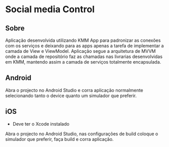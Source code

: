 # Social media Control


## Sobre
Aplicação desenvolvida utilizando KMM App para padronizar as conexões com os serviços e deixando para as apps apenas a tarefa de implementar a camada de View e ViewModel. Aplicação segue a arquitetura de MVVM onde a camada de repositório faz as chamadas nas livrarias desenvolvidas em KMM, mantendo assim a camada de serviços totalmente encapsulada. 


## Android
Abra o projecto no Android Studio e corra aplicação normalmente selecionando tanto o device quanto um simulador que preferir. 

## iOS
- Deve ter o Xcode instalado 

Abra o projecto no Android Studio, nas configurações de build coloque o simulador que preferir, faça build e corra aplicação. 

